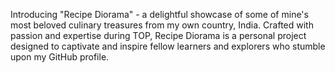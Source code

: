 Introducing "Recipe Diorama" - a delightful showcase of some of mine's most beloved culinary treasures from my own country, India. Crafted with passion and expertise during TOP, Recipe Diorama is a personal project designed to captivate and inspire fellow learners and explorers who stumble upon my GitHub profile.